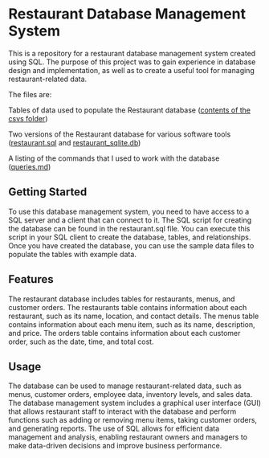 # Restaurant Database Management System

This is a repository for a restaurant database management system created using SQL. The purpose of this project was to gain experience in database design and implementation, as well as to create a useful tool for managing restaurant-related data.

The files are:

Tables of data used to populate the Restaurant database ([contents of the csvs folder]())

Two versions of the Restaurant database for various software tools ([restaurant.sql]() and [restaurant_sqlite.db]())

A listing of the commands that I used to work with the database ([queries.md]())

## Getting Started
To use this database management system, you need to have access to a SQL server and a client that can connect to it. The SQL script for creating the database can be found in the restaurant.sql file. You can execute this script in your SQL client to create the database, tables, and relationships. Once you have created the database, you can use the sample data files to populate the tables with example data.

## Features
The restaurant database includes tables for restaurants, menus, and customer orders. The restaurants table contains information about each restaurant, such as its name, location, and contact details. The menus table contains information about each menu item, such as its name, description, and price. The orders table contains information about each customer order, such as the date, time, and total cost.

## Usage
The database can be used to manage restaurant-related data, such as menus, customer orders, employee data, inventory levels, and sales data. The database management system includes a graphical user interface (GUI) that allows restaurant staff to interact with the database and perform functions such as adding or removing menu items, taking customer orders, and generating reports. The use of SQL allows for efficient data management and analysis, enabling restaurant owners and managers to make data-driven decisions and improve business performance.
